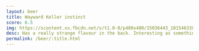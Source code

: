 ```yaml
---
layout: beer
title: Wayward Keller instinct
score: 6.5
img: https://scontent.xx.fbcdn.net/v/t1.0-0/p480x480/15036443_10154633844778745_8868726654336200982_n.jpg?oh=2e9d221d7fcd71a1288f03f40ebdb28a&oe=5889E4CA
desc: Has a really strange flavour in the back. Interesting as something I\'ve not had before but not going to bring me back
permalink: /beer/:title.html
---
```

